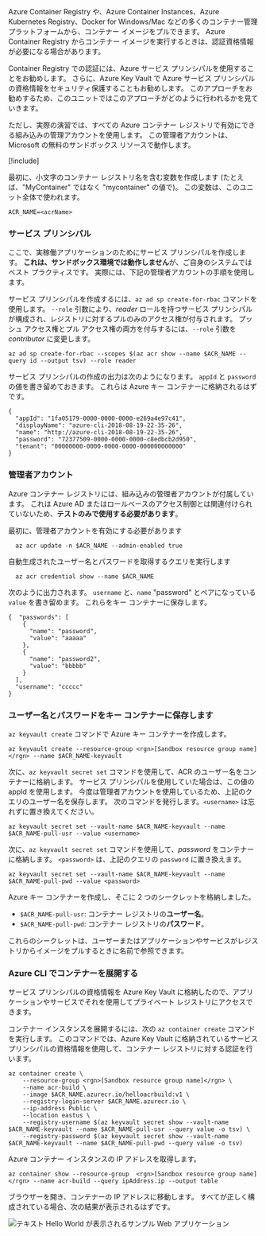 Azure Container Registry や、Azure Container Instances、Azure Kubernetes Registry、Docker for Windows/Mac などの多くのコンテナー管理プラットフォームから、コンテナー イメージをプルできます。 Azure Container Registry からコンテナー イメージを実行するときは、認証資格情報が必要になる場合があります。 

Container Registry での認証には、Azure サービス プリンシパルを使用することをお勧めします。 さらに、Azure Key Vault で Azure サービス プリンシパルの資格情報をセキュリティ保護することもお勧めします。 このアプローチをお勧めするため、このユニットではこのアプローチがどのように行われるかを見ていきます。

ただし、実際の演習では、すべての Azure コンテナー レジストリで有効にできる組み込みの管理アカウントを使用します。 この管理者アカウントは、Microsoft の無料のサンドボックス リソースで動作します。

<!-- Activate the sandbox -->
[!include[](../../../includes/azure-sandbox-activate.md)]

最初に、小文字のコンテナー レジストリ名を含む変数を作成します (たとえば、"MyContainer" ではなく "mycontainer" の値で)。 この変数は、このユニット全体で使われます。

```azurecli
ACR_NAME=<acrName>
```

### <a name="service-principal"></a>サービス プリンシパル

ここで、実稼働アプリケーションのためにサービス プリンシパルを作成します。 **これは、サンドボックス環境では動作しません**が、ご自身のシステムではベスト プラクティスです。 実際には、下記の管理者アカウントの手順を使用します。

サービス プリンシパルを作成するには、`az ad sp create-for-rbac` コマンドを使用します。 `--role` 引数により、*reader* ロールを持つサービス プリンシパルが構成され、レジストリに対するプルのみのアクセス権が付与されます。 プッシュ アクセス権とプル アクセス権の両方を付与するには、`--role` 引数を *contributor* に変更します。

```azurecli
az ad sp create-for-rbac --scopes $(az acr show --name $ACR_NAME --query id --output tsv) --role reader
```

サービス プリンシパルの作成の出力は次のようになります。 `appId` と `password` の値を書き留めておきます。 これらは Azure キー コンテナーに格納されるはずです。

```output
{
  "appId": "1fa05179-0000-0000-0000-e269a4e97c41",
  "displayName": "azure-cli-2018-08-19-22-35-26",
  "name": "http://azure-cli-2018-08-19-22-35-26",
  "password": "72377509-0000-0000-0000-c8edbcb2d950",
  "tenant": "00000000-0000-0000-0000-000000000000"
}
```

### <a name="admin-account"></a>管理者アカウント

Azure コンテナー レジストリには、組み込みの管理者アカウントが付属しています。 これは Azure AD またはロールベースのアクセス制御とは関連付けられていないため、**テストのみで使用する必要があります**。 

最初に、管理者アカウントを有効にする必要があります
```azurecli
  az acr update -n $ACR_NAME --admin-enabled true
```

自動生成されたユーザー名とパスワードを取得するクエリを実行します

```azurecli
  az acr credential show --name $ACR_NAME
```

次のように出力されます。 `username` と、`name` "password" とペアになっている `value` を書き留めます。 これらをキー コンテナーに保存します。

```output
{  "passwords": [
    {
      "name": "password",
      "value": "aaaaa"
    },
    {
      "name": "password2",
      "value": "bbbbb"
    }
  ],
  "username": "ccccc"
}
```

### <a name="save-the-username-and-password-to-keyvault"></a>ユーザー名とパスワードをキー コンテナーに保存します

`az keyvault create` コマンドで Azure キー コンテナーを作成します。

```azurecli
az keyvault create --resource-group <rgn>[Sandbox resource group name]</rgn> --name $ACR_NAME-keyvault
```

次に、`az keyvault secret set` コマンドを使用して、ACR のユーザー名をコンテナーに格納します。 サービス プリンシパルを使用していた場合は、この値の appId を使用します。 今度は管理者アカウントを使用しているため、上記のクエリのユーザー名を保存します。 次のコマンドを発行します。`<username>` は忘れずに置き換えてください。

```azurecli
az keyvault secret set --vault-name $ACR_NAME-keyvault --name $ACR_NAME-pull-usr --value <username>
```

次に、`az keyvault secret set` コマンドを使用して、*password* をコンテナーに格納します。 `<password>` は、上記のクエリの `password` に置き換えます。

```azurecli
az keyvault secret set --vault-name $ACR_NAME-keyvault --name $ACR_NAME-pull-pwd --value <password>
```

Azure キー コンテナーを作成し、そこに 2 つのシークレットを格納しました。

* `$ACR_NAME-pull-usr`: コンテナー レジストリの**ユーザー名**。
* `$ACR_NAME-pull-pwd`: コンテナー レジストリの**パスワード**。

これらのシークレットは、ユーザーまたはアプリケーションやサービスがレジストリからイメージをプルするときに名前で参照できます。

### <a name="deploy-a-container-with-azure-cli"></a>Azure CLI でコンテナーを展開する

サービス プリンシパルの資格情報を Azure Key Vault に格納したので、アプリケーションやサービスでそれを使用してプライベート レジストリにアクセスできます。

コンテナー インスタンスを展開するには、次の `az container create` コマンドを実行します。 このコマンドでは、Azure Key Vault に格納されているサービス プリンシパルの資格情報を使用して、コンテナー レジストリに対する認証を行います。

```azurecli
az container create \
    --resource-group <rgn>[Sandbox resource group name]</rgn> \
    --name acr-build \
    --image $ACR_NAME.azurecr.io/helloacrbuild:v1 \
    --registry-login-server $ACR_NAME.azurecr.io \
    --ip-address Public \
    --location eastus \
    --registry-username $(az keyvault secret show --vault-name $ACR_NAME-keyvault --name $ACR_NAME-pull-usr --query value -o tsv) \
    --registry-password $(az keyvault secret show --vault-name $ACR_NAME-keyvault --name $ACR_NAME-pull-pwd --query value -o tsv)
```

Azure コンテナー インスタンスの IP アドレスを取得します。

```azurecli
az container show --resource-group  <rgn>[Sandbox resource group name]</rgn> --name acr-build --query ipAddress.ip --output table
```

ブラウザーを開き、コンテナーの IP アドレスに移動します。 すべてが正しく構成されている場合、次の結果が表示されるはずです。

![テキスト Hello World が表示されるサンプル Web アプリケーション](../media/hello.png)

